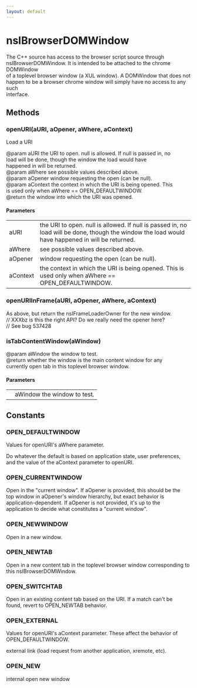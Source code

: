 ```yaml
---
layout: default
---
```


# nsIBrowserDOMWindow #
  
The C++ source has access to the browser script source through  
nsIBrowserDOMWindow. It is intended to be attached to the chrome DOMWindow  
of a toplevel browser window (a XUL window). A DOMWindow that does not  
happen to be a browser chrome window will simply have no access to any such  
interface.  
  

## Methods ##

### openURI(aURI, aOpener, aWhere, aContext) ###
  
Load a URI  
  
@param aURI the URI to open. null is allowed.  If null is passed in, no  
            load will be done, though the window the load would have  
            happened in will be returned.  
@param aWhere see possible values described above.  
@param aOpener window requesting the open (can be null).  
@param aContext the context in which the URI is being opened. This  
                is used only when aWhere == OPEN_DEFAULTWINDOW.  
@return the window into which the URI was opened.  
  

#### Parameters ####

<table>

<tr>
<td>aURI</td>
<td>the URI to open. null is allowed.  If null is passed in, no  
            load will be done, though the window the load would have  
            happened in will be returned.  
</td>
</tr>

<tr>
<td>aWhere</td>
<td>see possible values described above.  
</td>
</tr>

<tr>
<td>aOpener</td>
<td>window requesting the open (can be null).  
</td>
</tr>

<tr>
<td>aContext</td>
<td>the context in which the URI is being opened. This  
                is used only when aWhere == OPEN_DEFAULTWINDOW.  
</td>
</tr>

</table>

### openURIInFrame(aURI, aOpener, aWhere, aContext) ###
  
As above, but return the nsIFrameLoaderOwner for the new window.  
// XXXbz is this the right API? Do we really need the opener here?  
// See bug 537428  
  

### isTabContentWindow(aWindow) ###
  
@param  aWindow the window to test.  
@return whether the window is the main content window for any  
        currently open tab in this toplevel browser window.  
  

#### Parameters ####

<table>

<tr>
<td></td>
<td>aWindow the window to test.  
</td>
</tr>

</table>

## Constants ##

### OPEN_DEFAULTWINDOW ###
  
Values for openURI's aWhere parameter.  
  
  
Do whatever the default is based on application state, user preferences,  
and the value of the aContext parameter to openURI.  
  

### OPEN_CURRENTWINDOW ###
  
Open in the "current window".  If aOpener is provided, this should be the  
top window in aOpener's window hierarchy, but exact behavior is  
application-dependent.  If aOpener is not provided, it's up to the  
application to decide what constitutes a "current window".  
  

### OPEN_NEWWINDOW ###
  
Open in a new window.  
  

### OPEN_NEWTAB ###
  
Open in a new content tab in the toplevel browser window corresponding to  
this nsIBrowserDOMWindow.  
  

### OPEN_SWITCHTAB ###
  
Open in an existing content tab based on the URI. If a match can't be  
found, revert to OPEN_NEWTAB behavior.  
  

### OPEN_EXTERNAL ###
  
Values for openURI's aContext parameter.  These affect the behavior of  
OPEN_DEFAULTWINDOW.  
  
  
external link (load request from another application, xremote, etc).  
  

### OPEN_NEW ###
  
internal open new window  
  
